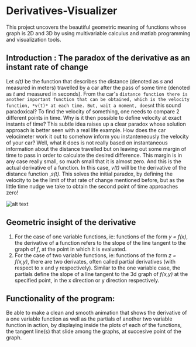 # Derivatives-Visualizer
This project uncovers the beautiful geometric meaning of functions whose graph is 2D and 3D by using multivariable calculus and matlab programming and visualization tools.
## Introduction : The paradox of the derivative as an instant rate of change
Let *s(t)* be the function that describes the distance (denoted as *s* and measured in meters) travelled by a car after the pass of some time (denoted as *t* and measured in seconds). From the car's `distance function there is another important function that can be obtained, which is the velocity function, *v(t)* at each time. But, wait a moment, doesn`t this sound paradoxical? To find the velocity of something, one needs to compare 2 different points in time. Why is it then possible to define velocity at exact instants of time? This subtle idea raises up a clear paradox whose solution approach is better seen with a real life example. How does the car velocimeter work it out to somehow inform you instanteneously the velocity of your car? Well, what it does is not really based on instantaneous information about the distance travelled but on leaving out some margin of time to pass in order to calculate the desired difference. This margin is in any case really small, so much small that it is almost zero. And this is the actual derivative of a function. In this case, *v(t)* will be the derivative of the distance function ,*s(t)*. This solves the initial paradox, by defining the velocity to be the limit of that rate of change mentioned before, but as the little time nudge we take to obtain the second point of time approaches zero!


![alt text](https://im2.ezgif.com/tmp/ezgif-2-a250f3801b.gif)

## Geometric insight of the derivative
1. For the case of one variable functions, ie: functions of the form *y = f(x)*, the derivative of a function refers to the slope of the line tangent to the graph of *f*, at the point in which it is evaluated.
2. For the case of two variable functions, ie: functions of the form *z = f(x,y)*, there are two derivates, often called partial derivatives (with respect to x and y respectively). Similar to the one variable case, the partials define the slope of a line tangent to the 3d graph of *f(x,y)* at the specified point, in the x direction or y direction respectively.
## Functionality of the program:
Be able to make a clean and smooth animation that shows the derivative of a one variable function as well as the partials of another two variable function in action, by displaying inside the plots of each of the functions, the tangent line(s) that slide among the graphs, at succesive point of the graph.
